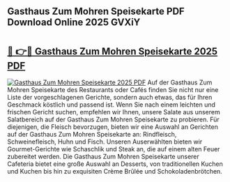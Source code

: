 ## Gasthaus Zum Mohren Speisekarte PDF Download Online 2025 GVXiY

# <h2><a href="http://gc8z8o4.nevu.top/?p=Gasthaus+Zum+Mohren+Speisekarte">🔗 👉🔴 Gasthaus Zum Mohren Speisekarte 2025 PDF</a></h2>

[![Gasthaus Zum Mohren Speisekarte 2025 PDF](https://i.imgur.com/dBaPXMq.png)](http://gc8z8o4.nevu.top/?p=Gasthaus+Zum+Mohren+Speisekarte)
Auf der Gasthaus Zum Mohren Speisekarte des Restaurants oder Cafés finden Sie nicht nur eine Liste der vorgeschlagenen Gerichte, sondern auch etwas, das für Ihren Geschmack köstlich und passend ist. Wenn Sie nach einem leichten und frischen Gericht suchen, empfehlen wir Ihnen, unsere Salate aus unserem Salatbereich auf der Gasthaus Zum Mohren Speisekarte zu probieren. Für diejenigen, die Fleisch bevorzugen, bieten wir eine Auswahl an Gerichten auf der Gasthaus Zum Mohren Speisekarte an: Rindfleisch, Schweinefleisch, Huhn und Fisch. Unseren Auserwählten bieten wir Gourmet-Gerichte wie Schaschlik und Steak an, die auf einem alten Feuer zubereitet werden. Die Gasthaus Zum Mohren Speisekarte unserer Cafeteria bietet eine große Auswahl an Desserts, von traditionellen Kuchen und Kuchen bis hin zu exquisiten Crème Brûlée und Schokoladenbrötchen.
